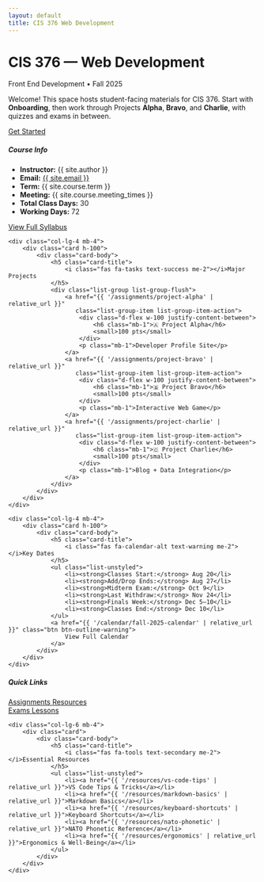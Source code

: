 ```yaml
---
layout: default
title: CIS 376 Web Development
---
```


<div class="hero-section bg-primary text-white p-5 rounded mb-5">
    <div class="container">
        <div class="row align-items-center">
            <div class="col-lg-8">
                <h1 class="display-4 fw-bold mb-3">
                    <i class="fas fa-code me-3"></i>CIS 376 — Web Development
                </h1>
                <p class="lead mb-4">Front End Development • Fall 2025</p>
                <p class="mb-4">
                    Welcome! This space hosts student-facing materials for CIS 376. 
                    Start with <strong>Onboarding</strong>, then work through Projects 
                    <strong>Alpha</strong>, <strong>Bravo</strong>, and <strong>Charlie</strong>, 
                    with quizzes and exams in between.
                </p>
                <a href="{{ '/assignments/onboarding' | relative_url }}" class="btn btn-light btn-lg">
                    <i class="fas fa-rocket me-2"></i>Get Started
                </a>
            </div>
            <div class="col-lg-4 text-center">
                <i class="fas fa-laptop-code display-1 opacity-50"></i>
            </div>
        </div>
    </div>
</div>

<div class="row">
    <div class="col-lg-4 mb-4">
        <div class="card h-100">
            <div class="card-body">
                <h5 class="card-title">
                    <i class="fas fa-info-circle text-primary me-2"></i>Course Info
                </h5>
                <ul class="list-unstyled">
                    <li><strong>Instructor:</strong> {{ site.author }}</li>
                    <li><strong>Email:</strong> <a href="mailto:{{ site.email }}">{{ site.email }}</a></li>
                    <li><strong>Term:</strong> {{ site.course.term }}</li>
                    <li><strong>Meeting:</strong> {{ site.course.meeting_times }}</li>
                    <li><strong>Total Class Days:</strong> 30</li>
                    <li><strong>Working Days:</strong> 72</li>
                </ul>
                <a href="{{ '/syllabus' | relative_url }}" class="btn btn-outline-primary">
                    View Full Syllabus
                </a>
            </div>
        </div>
    </div>

    <div class="col-lg-4 mb-4">
        <div class="card h-100">
            <div class="card-body">
                <h5 class="card-title">
                    <i class="fas fa-tasks text-success me-2"></i>Major Projects
                </h5>
                <div class="list-group list-group-flush">
                    <a href="{{ '/assignments/project-alpha' | relative_url }}" 
                       class="list-group-item list-group-item-action">
                        <div class="d-flex w-100 justify-content-between">
                            <h6 class="mb-1">🇦 Project Alpha</h6>
                            <small>100 pts</small>
                        </div>
                        <p class="mb-1">Developer Profile Site</p>
                    </a>
                    <a href="{{ '/assignments/project-bravo' | relative_url }}" 
                       class="list-group-item list-group-item-action">
                        <div class="d-flex w-100 justify-content-between">
                            <h6 class="mb-1">🇧 Project Bravo</h6>
                            <small>100 pts</small>
                        </div>
                        <p class="mb-1">Interactive Web Game</p>
                    </a>
                    <a href="{{ '/assignments/project-charlie' | relative_url }}" 
                       class="list-group-item list-group-item-action">
                        <div class="d-flex w-100 justify-content-between">
                            <h6 class="mb-1">🇨 Project Charlie</h6>
                            <small>100 pts</small>
                        </div>
                        <p class="mb-1">Blog + Data Integration</p>
                    </a>
                </div>
            </div>
        </div>
    </div>

    <div class="col-lg-4 mb-4">
        <div class="card h-100">
            <div class="card-body">
                <h5 class="card-title">
                    <i class="fas fa-calendar-alt text-warning me-2"></i>Key Dates
                </h5>
                <ul class="list-unstyled">
                    <li><strong>Classes Start:</strong> Aug 20</li>
                    <li><strong>Add/Drop Ends:</strong> Aug 27</li>
                    <li><strong>Midterm Exam:</strong> Oct 9</li>
                    <li><strong>Last Withdraw:</strong> Nov 24</li>
                    <li><strong>Finals Week:</strong> Dec 5–10</li>
                    <li><strong>Classes End:</strong> Dec 10</li>
                </ul>
                <a href="{{ '/calendar/fall-2025-calendar' | relative_url }}" class="btn btn-outline-warning">
                    View Full Calendar
                </a>
            </div>
        </div>
    </div>
</div>

<div class="row mt-4">
    <div class="col-lg-6 mb-4">
        <div class="card">
            <div class="card-body">
                <h5 class="card-title">
                    <i class="fas fa-graduation-cap text-info me-2"></i>Quick Links
                </h5>
                <div class="row">
                    <div class="col-6">
                        <a href="{{ '/assignments' | relative_url }}" class="btn btn-sm btn-outline-primary w-100 mb-2">
                            Assignments
                        </a>
                        <a href="{{ '/resources' | relative_url }}" class="btn btn-sm btn-outline-primary w-100 mb-2">
                            Resources
                        </a>
                    </div>
                    <div class="col-6">
                        <a href="{{ '/exams' | relative_url }}" class="btn btn-sm btn-outline-primary w-100 mb-2">
                            Exams
                        </a>
                        <a href="{{ '/lessons' | relative_url }}" class="btn btn-sm btn-outline-primary w-100 mb-2">
                            Lessons
                        </a>
                    </div>
                </div>
            </div>
        </div>
    </div>

    <div class="col-lg-6 mb-4">
        <div class="card">
            <div class="card-body">
                <h5 class="card-title">
                    <i class="fas fa-tools text-secondary me-2"></i>Essential Resources
                </h5>
                <ul class="list-unstyled">
                    <li><a href="{{ '/resources/vs-code-tips' | relative_url }}">VS Code Tips & Tricks</a></li>
                    <li><a href="{{ '/resources/markdown-basics' | relative_url }}">Markdown Basics</a></li>
                    <li><a href="{{ '/resources/keyboard-shortcuts' | relative_url }}">Keyboard Shortcuts</a></li>
                    <li><a href="{{ '/resources/nato-phonetic' | relative_url }}">NATO Phonetic Reference</a></li>
                    <li><a href="{{ '/resources/ergonomics' | relative_url }}">Ergonomics & Well-Being</a></li>
                </ul>
            </div>
        </div>
    </div>
</div>
